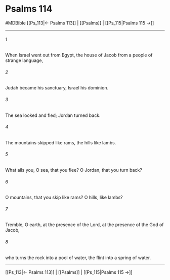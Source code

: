 # Psalms 114
#MDBible
[[Ps_113|← Psalms 113]] | [[Psalms]] | [[Ps_115|Psalms 115 →]]

***

###### 1 

When Israel went out from Egypt, the house of Jacob from a people of strange language, 

###### 2 

Judah became his sanctuary, Israel his dominion. 

###### 3 

The sea looked and fled; Jordan turned back. 

###### 4 

The mountains skipped like rams, the hills like lambs. 

###### 5 

What ails you, O sea, that you flee? O Jordan, that you turn back? 

###### 6 

O mountains, that you skip like rams? O hills, like lambs? 

###### 7 

Tremble, O earth, at the presence of the Lord, at the presence of the God of Jacob, 

###### 8 

who turns the rock into a pool of water, the flint into a spring of water. 

***

[[Ps_113|← Psalms 113]] | [[Psalms]] | [[Ps_115|Psalms 115 →]]
